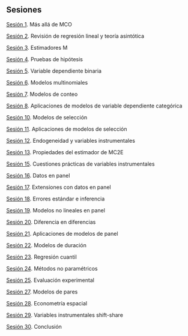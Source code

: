 ## Sesiones
[Sesión 1](https://rojasirvin.github.io/ECNII2020/sesiones/s1/sesion1.html#1). Más allá de MCO


[Sesión 2](https://rojasirvin.github.io/ECNII2020/sesiones/s2/sesion2.html#1). Revisión de regresión lineal y teoría asintótica

[Sesión 3](https://rojasirvin.github.io/ECNII2020/sesiones/s3/sesion3.html#1). Estimadores M

[Sesión 4](https://rojasirvin.github.io/ECNII2020/sesiones/s4/sesion4.html#1). Pruebas de hipótesis

[Sesión 5](https://rojasirvin.github.io/ECNII2020/sesiones/s5/sesion5.html#1). Variable dependiente binaria

[Sesión 6](https://rojasirvin.github.io/ECNII2020/sesiones/s6/sesion6.html#1). Modelos multinomiales

[Sesión 7](https://rojasirvin.github.io/ECNII2020/sesiones/s7/sesion7.html#1). Modelos de conteo

[Sesión 8](https://rojasirvin.github.io/ECNII2020/sesiones/s8/sesion8.html#1). Aplicaciones de modelos de variable dependiente categórica

[Sesión 10](https://rojasirvin.github.io/ECNII2020/sesiones/s10/sesion10.html#1). Modelos de selección

[Sesión 11](https://rojasirvin.github.io/ECNII2020/sesiones/s11/sesion11.html#1). Aplicaciones de modelos de selección

[Sesión 12](https://rojasirvin.github.io/ECNII2020/sesiones/s12/sesion12.html#1). Endogeneidad y variables instrumentales

[Sesión 13](https://rojasirvin.github.io/ECNII2020/sesiones/s13/sesion13.html#1). Propiedades del estimador de MC2E

[Sesión 15](https://rojasirvin.github.io/ECNII2020/sesiones/s15/sesion15.html#1). Cuestiones prácticas de variables instrumentales

[Sesión 16](https://rojasirvin.github.io/ECNII2020/sesiones/s16/sesion16.html#1). Datos en panel

[Sesión 17](https://rojasirvin.github.io/ECNII2020/sesiones/s17/sesion17.html#1). Extensiones con datos en panel

[Sesión 18](https://rojasirvin.github.io/ECNII2020/sesiones/s18/sesion18.html#1). Errores estándar e inferencia

[Sesión 19](https://rojasirvin.github.io/ECNII2020/sesiones/s19/sesion19.html#1). Modelos no lineales en panel

[Sesión 20](https://rojasirvin.github.io/ECNII2020/sesiones/s20/sesion20.html#1). Diferencia en diferencias

[Sesión 21](https://rojasirvin.github.io/ECNII2020/sesiones/s21/sesion21.html#1). Aplicaciones de modelos de panel

[Sesión 22](https://rojasirvin.github.io/ECNII2020/sesiones/s22/sesion22.html#1). Modelos de duración

[Sesión 23](https://rojasirvin.github.io/ECNII2020/sesiones/s23/sesion23.html#1). Regresión cuantil

[Sesión 24](https://rojasirvin.github.io/ECNII2020/sesiones/s24/sesion24.html#1). Métodos no paramétricos

[Sesión 25](https://rojasirvin.github.io/ECNII2020/sesiones/s25/sesion25.html#1). Evaluación experimental

[Sesión 27](https://rojasirvin.github.io/ECNII2020/sesiones/s27/sesion27.html#1). Modelos de pares

[Sesión 28](https://rojasirvin.github.io/ECNII2020/sesiones/s28/sesion28.html#1). Econometría espacial

[Sesión 29](https://rojasirvin.github.io/ECNII2020/sesiones/s29/sesion29.html#1). Variables instrumentales shift-share

[Sesión 30](https://rojasirvin.github.io/ECNII2020/sesiones/s30/sesion30.html#1). Conclusión

<!---

commented
-->


